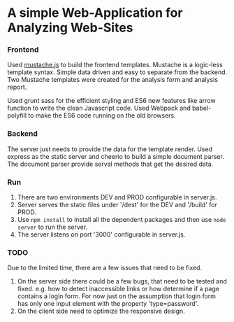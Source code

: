 # A simple Web-Application for Analyzing Web-Sites

### Frontend

Used [mustache.js](http://github.com/janl/mustache.js) to build the frontend templates. Mustache is a logic-less template syntax. Simple data driven and easy to separate from the backend. Two Mustache templates were created for the analysis form and analysis report.

Used grunt sass for the efficient styling and ES6 new features like arrow function to write the clean Javascript code. Used Webpack and babel-polyfill to make the ES6 code running on the old browsers.


### Backend

The server just needs to provide the data for the template render. Used express as the static server and cheerio to build a simple document parser. The document parser provide serval methods that get the desired data.


### Run
1. There are two environments DEV and PROD configurable in server.js.
2. Server serves the static files under '/dest' for the DEV and '/build' for PROD.
3. Use ```npm install``` to install all the dependent packages and then use ```node server``` to run the server.
4. The server listens on port '3000' configurable in server.js.

### TODO
Due to the limited time, there are a few issues that need to be fixed.
1. On the server side there could be a few bugs, that need to be tested and fixed. e.g. how to detect inaccessible links or how determine if a page contains a login form. For now just on the assumption that login form has only one input element with the property 'type=password'.
2. On the client side need to optimize the responsive design.
